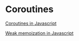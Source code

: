 # Coroutines
[Coroutines in Javascript](https://lorenzofox.dev/posts/coroutine/)

[Weak memoization in Javascript](https://dev.to/thekashey/weak-memoization-in-javascript-4po6?utm_source=tldrwebdev)